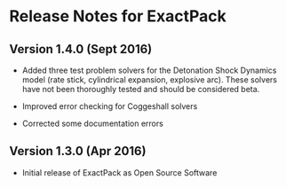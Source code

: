 Release Notes for ExactPack
===========================


Version 1.4.0 (Sept 2016)
-------------------------

* Added three test problem solvers for the Detonation Shock Dynamics model (rate stick,
cylindrical expansion, explosive arc). These solvers have not been thoroughly
tested and should be considered beta.

* Improved error checking for Coggeshall solvers

* Corrected some documentation errors


Version 1.3.0 (Apr 2016)
------------------------

* Initial release of ExactPack as Open Source Software
